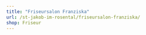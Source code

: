 ```yaml
---
title: "Friseursalon Franziska"
url: /st-jakob-im-rosental/friseursalon-franziska/
shop: Friseur
---
```

